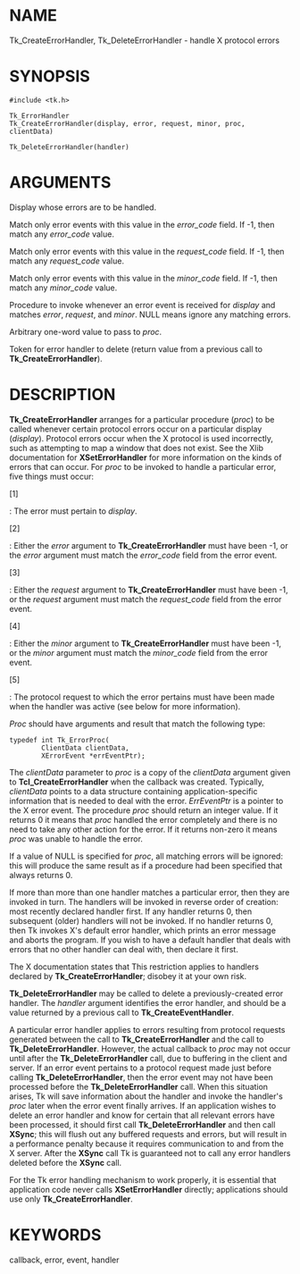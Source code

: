 # NAME

Tk_CreateErrorHandler, Tk_DeleteErrorHandler - handle X protocol errors

# SYNOPSIS

    #include <tk.h>

    Tk_ErrorHandler
    Tk_CreateErrorHandler(display, error, request, minor, proc, clientData)

    Tk_DeleteErrorHandler(handler)

# ARGUMENTS

Display whose errors are to be handled.

Match only error events with this value in the *error_code* field. If
-1, then match any *error_code* value.

Match only error events with this value in the *request_code* field. If
-1, then match any *request_code* value.

Match only error events with this value in the *minor_code* field. If
-1, then match any *minor_code* value.

Procedure to invoke whenever an error event is received for *display*
and matches *error*, *request*, and *minor*. NULL means ignore any
matching errors.

Arbitrary one-word value to pass to *proc*.

Token for error handler to delete (return value from a previous call to
**Tk_CreateErrorHandler**).

# DESCRIPTION

**Tk_CreateErrorHandler** arranges for a particular procedure (*proc*)
to be called whenever certain protocol errors occur on a particular
display (*display*). Protocol errors occur when the X protocol is used
incorrectly, such as attempting to map a window that does not exist. See
the Xlib documentation for **XSetErrorHandler** for more information on
the kinds of errors that can occur. For *proc* to be invoked to handle a
particular error, five things must occur:

\[1\]

:   The error must pertain to *display*.

\[2\]

:   Either the *error* argument to **Tk_CreateErrorHandler** must have
    been -1, or the *error* argument must match the *error_code* field
    from the error event.

\[3\]

:   Either the *request* argument to **Tk_CreateErrorHandler** must have
    been -1, or the *request* argument must match the *request_code*
    field from the error event.

\[4\]

:   Either the *minor* argument to **Tk_CreateErrorHandler** must have
    been -1, or the *minor* argument must match the *minor_code* field
    from the error event.

\[5\]

:   The protocol request to which the error pertains must have been made
    when the handler was active (see below for more information).

*Proc* should have arguments and result that match the following type:

    typedef int Tk_ErrorProc(
            ClientData clientData,
            XErrorEvent *errEventPtr);

The *clientData* parameter to *proc* is a copy of the *clientData*
argument given to **Tcl_CreateErrorHandler** when the callback was
created. Typically, *clientData* points to a data structure containing
application-specific information that is needed to deal with the error.
*ErrEventPtr* is a pointer to the X error event. The procedure *proc*
should return an integer value. If it returns 0 it means that *proc*
handled the error completely and there is no need to take any other
action for the error. If it returns non-zero it means *proc* was unable
to handle the error.

If a value of NULL is specified for *proc*, all matching errors will be
ignored: this will produce the same result as if a procedure had been
specified that always returns 0.

If more than more than one handler matches a particular error, then they
are invoked in turn. The handlers will be invoked in reverse order of
creation: most recently declared handler first. If any handler returns
0, then subsequent (older) handlers will not be invoked. If no handler
returns 0, then Tk invokes X\'s default error handler, which prints an
error message and aborts the program. If you wish to have a default
handler that deals with errors that no other handler can deal with, then
declare it first.

The X documentation states that This restriction applies to handlers
declared by **Tk_CreateErrorHandler**; disobey it at your own risk.

**Tk_DeleteErrorHandler** may be called to delete a previously-created
error handler. The *handler* argument identifies the error handler, and
should be a value returned by a previous call to
**Tk_CreateEventHandler**.

A particular error handler applies to errors resulting from protocol
requests generated between the call to **Tk_CreateErrorHandler** and the
call to **Tk_DeleteErrorHandler**. However, the actual callback to
*proc* may not occur until after the **Tk_DeleteErrorHandler** call, due
to buffering in the client and server. If an error event pertains to a
protocol request made just before calling **Tk_DeleteErrorHandler**,
then the error event may not have been processed before the
**Tk_DeleteErrorHandler** call. When this situation arises, Tk will save
information about the handler and invoke the handler\'s *proc* later
when the error event finally arrives. If an application wishes to delete
an error handler and know for certain that all relevant errors have been
processed, it should first call **Tk_DeleteErrorHandler** and then call
**XSync**; this will flush out any buffered requests and errors, but
will result in a performance penalty because it requires communication
to and from the X server. After the **XSync** call Tk is guaranteed not
to call any error handlers deleted before the **XSync** call.

For the Tk error handling mechanism to work properly, it is essential
that application code never calls **XSetErrorHandler** directly;
applications should use only **Tk_CreateErrorHandler**.

# KEYWORDS

callback, error, event, handler
